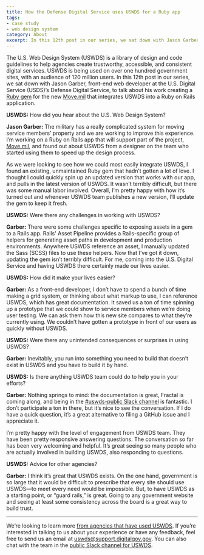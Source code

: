 ```yaml
---
title: How the Defense Digital Service uses USWDS for a Ruby app
tags:
- case study
- web design system
category: About
excerpt: In this 12th post in our series, we sat down with Jason Garber, front-end web developer at the U.S. Digital Service’s Defense Digital Service, to talk about his work creating a Ruby gem that integrates USWDS into a Ruby on Rails application.
---
```


The U.S. Web Design System (USWDS) is a library of design and code guidelines to help agencies create trustworthy, accessible, and consistent digital services. USWDS is being used on over one hundred government sites, with an audience of 120 million users. In this 12th post in our series, we sat down with Jason Garber, front-end web developer at the U.S. Digital Service (USDS)’s Defense Digital Service, to talk about his work creating a [Ruby gem](https://en.wikipedia.org/wiki/RubyGems) for the new [Move.mil](https://www.move.mil/) that integrates USWDS into a Ruby on Rails application.


**USWDS:** How did you hear about the U.S. Web Design System?

**Jason Garber:** The military has a really complicated system for moving service members’ property and we are working to improve this experience. I’m working on a Ruby on Rails app that will support part of the project, [Move.mil](https://www.move.mil/), and found out about USWDS from a designer on the team who started using them to speed up the design process.

As we were looking to see how we could most easily integrate USWDS, I found an existing, unmaintained Ruby gem that hadn’t gotten a lot of love. I thought I could quickly spin up an updated version that works with our app, and pulls in the latest version of USWDS. It wasn’t terribly difficult, but there was some manual labor involved. Overall, I’m pretty happy with how it’s turned out and whenever USWDS team publishes a new version, I’ll update the gem to keep it fresh.


**USWDS:** Were there any challenges in working with USWDS?

**Garber:** There were some challenges specific to exposing assets in a gem to a Rails app. Rails' Asset Pipeline provides a Rails-specific group of helpers for generating asset paths in development and production environments. Anywhere USWDS reference an asset, I manually updated the Sass (SCSS) files to use these helpers. Now that I’ve got it down, updating the gem isn’t terribly difficult. For me, coming into the U.S. Digital Service and having USWDS there certainly made our lives easier.


**USWDS:** How did it make your lives easier?

**Garber:** As a front-end developer, I don’t have to spend a bunch of time making a grid system, or thinking about what markup to use, I can reference USWDS, which has great documentation. It saved us a ton of time spinning up a prototype that we could show to service members when we’re doing user testing. We can ask them how this new site compares to what they’re currently using. We couldn’t have gotten a prototype in front of our users as quickly without USWDS.


**USWDS:** Were there any unintended consequences or surprises in using USWDS?

**Garber:** Inevitably, you run into something you need to build that doesn’t exist in USWDS and you have to build it by hand.


**USWDS:** Is there anything USWDS team could do to help you in your efforts?

**Garber:** Nothing springs to mind: the documentation is great, Fractal is coming along, and being in the [#uswds-public Slack channel](https://chat.18f.gov/) is fantastic. I don’t participate a ton in there, but it’s nice to see the conversation. If I do have a quick question, it’s a great alternative to filing a GitHub issue and I appreciate it.

I’m pretty happy with the level of engagement from USWDS team. They have been pretty responsive answering questions. The conversation so far has been very welcoming and helpful. It’s great seeing so many people who are actually involved in building USWDS, also responding to questions.


**USWDS:** Advice for other agencies?

**Garber:** I think it’s great that USWDS exists. On the one hand, government is so large that it would be difficult to prescribe that every site should use USWDS—to meet every need would be impossible. But, to have USWDS as a starting point, or “guard rails,” is great. Going to any government website and seeing at least some consistency across the board is a great way to build trust.

---

We’re looking to learn more [from agencies that have used USWDS](https://github.com/uswds/uswds/blob/develop/docs/WHO_IS_USING_USWDS.md). If you’re interested in talking to us about your experience or have any feedback, feel free to send us an email at [uswds@support.digitalgov.gov](mailto:uswds@support.digitalgov.gov). You can also chat with the team in the [public Slack channel for USWDS](https://chat.18f.gov/).
